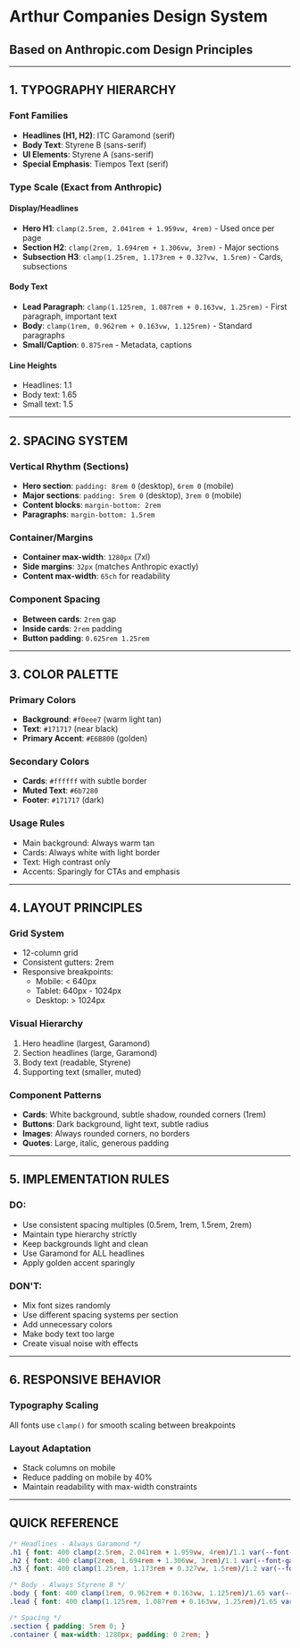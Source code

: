 # Arthur Companies Design System
## Based on Anthropic.com Design Principles

---

## 1. TYPOGRAPHY HIERARCHY

### Font Families
- **Headlines (H1, H2)**: ITC Garamond (serif)
- **Body Text**: Styrene B (sans-serif)  
- **UI Elements**: Styrene A (sans-serif)
- **Special Emphasis**: Tiempos Text (serif)

### Type Scale (Exact from Anthropic)

#### Display/Headlines
- **Hero H1**: `clamp(2.5rem, 2.041rem + 1.959vw, 4rem)` - Used once per page
- **Section H2**: `clamp(2rem, 1.694rem + 1.306vw, 3rem)` - Major sections
- **Subsection H3**: `clamp(1.25rem, 1.173rem + 0.327vw, 1.5rem)` - Cards, subsections

#### Body Text
- **Lead Paragraph**: `clamp(1.125rem, 1.087rem + 0.163vw, 1.25rem)` - First paragraph, important text
- **Body**: `clamp(1rem, 0.962rem + 0.163vw, 1.125rem)` - Standard paragraphs
- **Small/Caption**: `0.875rem` - Metadata, captions

#### Line Heights
- Headlines: 1.1
- Body text: 1.65
- Small text: 1.5

---

## 2. SPACING SYSTEM

### Vertical Rhythm (Sections)
- **Hero section**: `padding: 8rem 0` (desktop), `6rem 0` (mobile)
- **Major sections**: `padding: 5rem 0` (desktop), `3rem 0` (mobile)
- **Content blocks**: `margin-bottom: 2rem`
- **Paragraphs**: `margin-bottom: 1.5rem`

### Container/Margins
- **Container max-width**: `1280px` (7xl)
- **Side margins**: `32px` (matches Anthropic exactly)
- **Content max-width**: `65ch` for readability

### Component Spacing
- **Between cards**: `2rem` gap
- **Inside cards**: `2rem` padding
- **Button padding**: `0.625rem 1.25rem`

---

## 3. COLOR PALETTE

### Primary Colors
- **Background**: `#f0eee7` (warm light tan)
- **Text**: `#171717` (near black)
- **Primary Accent**: `#E6B800` (golden)

### Secondary Colors
- **Cards**: `#ffffff` with subtle border
- **Muted Text**: `#6b7280`
- **Footer**: `#171717` (dark)

### Usage Rules
- Main background: Always warm tan
- Cards: Always white with light border
- Text: High contrast only
- Accents: Sparingly for CTAs and emphasis

---

## 4. LAYOUT PRINCIPLES

### Grid System
- 12-column grid
- Consistent gutters: 2rem
- Responsive breakpoints:
  - Mobile: < 640px
  - Tablet: 640px - 1024px
  - Desktop: > 1024px

### Visual Hierarchy
1. Hero headline (largest, Garamond)
2. Section headlines (large, Garamond)
3. Body text (readable, Styrene)
4. Supporting text (smaller, muted)

### Component Patterns
- **Cards**: White background, subtle shadow, rounded corners (1rem)
- **Buttons**: Dark background, light text, subtle radius
- **Images**: Always rounded corners, no borders
- **Quotes**: Large, italic, generous padding

---

## 5. IMPLEMENTATION RULES

### DO:
- Use consistent spacing multiples (0.5rem, 1rem, 1.5rem, 2rem)
- Maintain type hierarchy strictly
- Keep backgrounds light and clean
- Use Garamond for ALL headlines
- Apply golden accent sparingly

### DON'T:
- Mix font sizes randomly
- Use different spacing systems per section
- Add unnecessary colors
- Make body text too large
- Create visual noise with effects

---

## 6. RESPONSIVE BEHAVIOR

### Typography Scaling
All fonts use `clamp()` for smooth scaling between breakpoints

### Layout Adaptation
- Stack columns on mobile
- Reduce padding on mobile by 40%
- Maintain readability with max-width constraints

---

## QUICK REFERENCE

```css
/* Headlines - Always Garamond */
.h1 { font: 400 clamp(2.5rem, 2.041rem + 1.959vw, 4rem)/1.1 var(--font-garamond); }
.h2 { font: 400 clamp(2rem, 1.694rem + 1.306vw, 3rem)/1.1 var(--font-garamond); }
.h3 { font: 400 clamp(1.25rem, 1.173rem + 0.327vw, 1.5rem)/1.2 var(--font-garamond); }

/* Body - Always Styrene B */
.body { font: 400 clamp(1rem, 0.962rem + 0.163vw, 1.125rem)/1.65 var(--font-styrene-b); }
.lead { font: 400 clamp(1.125rem, 1.087rem + 0.163vw, 1.25rem)/1.65 var(--font-styrene-b); }

/* Spacing */
.section { padding: 5rem 0; }
.container { max-width: 1280px; padding: 0 2rem; }
```